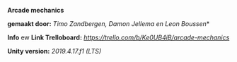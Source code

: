 **Arcade mechanics**

**gemaakt door:** *Timo Zandbergen, Damon Jellema en Leon Boussen**



**Info**
ew
**Link Trelloboard:** *https://trello.com/b/Ke0UB4iB/arcade-mechanics*

**Unity version:** *2019.4.17.f1 (LTS)*